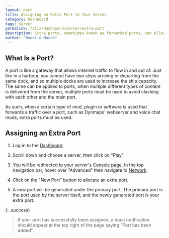 ```yaml
---
layout: post
title: Assigning an Extra Port to Your Server
category: Dashboard
tags: Server
permalink: falix/dashboard/server/extra-port
description: Extra ports, sometimes known as forwarded ports, can allow special mods/plugins to deliver content over the port instead of the primary port.
author: "Naoki & Mocab"
---
```


## What Is a Port?

A port is like a gateway that allows internet traffic to flow in and out of. Just like in a harbour, you cannot have two ships arriving or departing from the same dock, and so multiple docks are used to increase the ship capacity. The same can be applied to ports, when multiple different types of content is delivered from the server, multiple ports must be used to avoid clashing with each other and the main port.

As such, when a certain type of mod, plugin or software is used that forwards a traffic over a port, such as Dynmaps' webserver and voice chat mods, extra ports must be used.

## Assigning an Extra Port

1. Log in to the [Dashboard](https://client.falixnodes.net/).

2. Scroll down and choose a server, then click on "Play".

3. You will be redirected to your server's [Console page](https://client.falixnodes.net/server/console). In the top navigation bar, hover over "Advanced" then navigate to [Network](https://client.falixnodes.net/server/network).

4. Click on the "New Port" button to allocate an extra port.

5. A new port will be generated under the primary port. The primary port is the port used by the server itself, and the newly generated port is your extra port.

{: .success}

> If your port has successfully been assigned, a toast notification should appear at the top right of the page saying "Port has been added".
